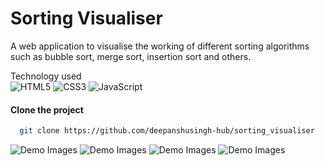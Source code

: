 # Sorting Visualiser

A web application to visualise the working of different sorting algorithms such as bubble sort, merge sort, insertion sort and others.

Technology used  
![HTML5](https://img.shields.io/badge/html5-%23E34F26.svg?style=for-the-badge&logo=html5&logoColor=white)
![CSS3](https://img.shields.io/badge/css3-%231572B6.svg?style=for-the-badge&logo=css3&logoColor=white)
![JavaScript](https://img.shields.io/badge/javascript-%23323330.svg?style=for-the-badge&logo=javascript&logoColor=%23F7DF1E)
#### Clone the project

```bash
  git clone https://github.com/deepanshusingh-hub/sorting_visualiser

````
![Demo Images](ss1.png)
![Demo Images](ss2.png)
![Demo Images](ss3.png)
![Demo Images](ss4.png)
